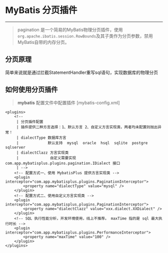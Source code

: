 # MyBatis 分页插件
---
> pagination 是一个简易的MyBatis物理分页插件，使用`org.apache.ibatis.session.RowBounds`及其子类作为分页参数，禁用MyBatis自带的内存分页。

## 分页原理
简单来说就是通过拦截StatementHandler重写sql语句，实现数据库的物理分页

## 如何使用分页插件 
> **mybatis** 配置文件中配置插件 [mybatis-config.xml]
```
<plugins>
    <!-- 
     | 分页插件配置 
     | 插件提供二种方言选择：1、默认方言 2、自定义方言实现类，两者均未配置则抛出异常！
     | dialectType 数据库方言  
     |             默认支持  mysql  oracle  hsql  sqlite  postgre  sqlserver
     | dialectClazz 方言实现类
     |              自定义需要实现 com.app.mybatisplus.plugins.pagination.IDialect 接口
     | -->
    <!-- 配置方式一、使用 MybatisPlus 提供方言实现类 -->
    <plugin interceptor="com.app.mybatisplus.plugins.PaginationInterceptor">
        <property name="dialectType" value="mysql" />
    </plugin>
    <!-- 配置方式二、使用自定义方言实现类 -->
    <plugin interceptor="com.app.mybatisplus.plugins.PaginationInterceptor">
        <property name="dialectClazz" value="xxx.dialect.XXDialect" />
    </plugin>
    <!-- SQL 执行性能分析，开发环境使用，线上不推荐。 maxTime 指的是 sql 最大执行时长 -->
    <plugin interceptor="com.app.mybatisplus.plugins.PerformanceInterceptor">
        <property name="maxTime" value="100" />
    </plugin>
</plugins>
```
